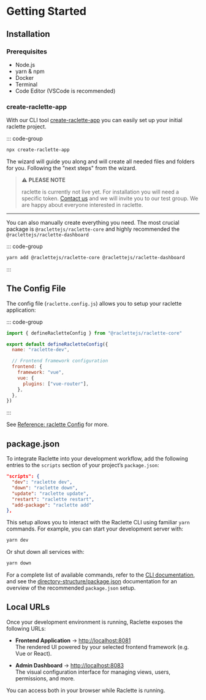 # Getting Started

## Installation

### Prerequisites

- Node.js
- yarn & npm
- Docker
- Terminal
- Code Editor (VSCode is recommended)

### create-raclette-app

With our CLI tool [create-raclette-app](https://www.npmjs.com/package/create-raclette-app) you can easily set up your initial raclette project.

::: code-group

```sh [npm]
npx create-raclette-app
```

The wizard will guide you along and will create all needed files and folders for you. Following the "next steps" from the wizard.

> ⚠️ **PLEASE NOTE**
>
> raclette is currently not live yet. For installation you will need a specific token. [Contact us](https://pacifico.cloud) and we will invite you to our test group. We are happy about everyone interested in raclette.

---

You can also manually create everything you need. The most crucial package is `@raclettejs/raclette-core` and highly recommended the `@raclettejs/raclette-dashboard`

::: code-group

```sh [yarn]
yarn add @raclettejs/raclette-core @raclettejs/raclette-dashboard
```

:::

## The Config File

The config file (`raclette.config.js`) allows you to setup your raclette application:

::: code-group

```js [raclette.config.js]
import { defineRacletteConfig } from "@raclettejs/raclette-core"

export default defineRacletteConfig({
  name: "raclette-dev",

  // Frontend framework configuration
  frontend: {
    framework: "vue",
    vue: {
      plugins: ["vue-router"],
    },
  },
})
```

:::

See [Reference: raclette Config](/reference/raclette-config.md) for more.

## package.json

To integrate Raclette into your development workflow, add the following entries to the `scripts` section of your project’s `package.json`:

```json
"scripts": {
  "dev": "raclette dev",
  "down": "raclette down",
  "update": "raclette update",
  "restart": "raclette restart",
  "add-package": "raclette add"
},
```

This setup allows you to interact with the Raclette CLI using familiar `yarn` commands. For example, you can start your development server with:

```bash
yarn dev
```

Or shut down all services with:

```bash
yarn down
```

For a complete list of available commands, refer to the [CLI documentation](/guide/introduction/cli-commands.md), and see the [directory-structure/package.json](/guide/directory-structure/package.md) documentation for an overview of the recommended `package.json` setup.

## Local URLs

Once your development environment is running, Raclette exposes the following URLs:

- **Frontend Application** → [http://localhost:8081](http://localhost:8081)  
  The rendered UI powered by your selected frontend framework (e.g. Vue or React).

- **Admin Dashboard** → [http://localhost:8083](http://localhost:8083)  
  The visual configuration interface for managing views, users, permissions, and more.

You can access both in your browser while Raclette is running.

